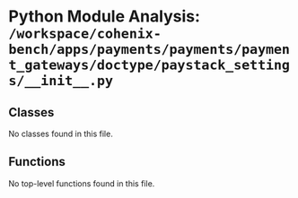 # Python Module Analysis: `/workspace/cohenix-bench/apps/payments/payments/payment_gateways/doctype/paystack_settings/__init__.py`

## Classes

No classes found in this file.


## Functions

No top-level functions found in this file.
